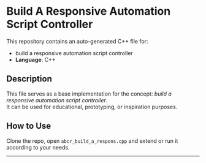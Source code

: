 # Build A Responsive Automation Script Controller

This repository contains an auto-generated C++ file for:

- build a responsive automation script controller
- **Language**: C++

## Description

This file serves as a base implementation for the concept: *build a responsive automation script controller*.  
It can be used for educational, prototyping, or inspiration purposes.

## How to Use

Clone the repo, open `abcr_build_a_respons.cpp` and extend or run it according to your needs.

---


